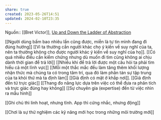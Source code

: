 ```yaml
---
share: true
created: 2023-05-26T14:51
updated: 2024-02-10T23:35
---
```

Nguồn:: [[Bret Victor]], [Up and Down the Ladder of Abstraction](http://worrydream.com/LadderOfAbstraction/)

[[Người dùng bấm bao nhiêu lần cũng được, miễn là tự tin mình đang đi đúng hướng]]
[[Vì ta thường cần người khác cho ý kiến về suy nghĩ của ta, nên ta thường không cho được người khác ý kiến về suy nghĩ của họ]]. [[Có quá nhiều điều cần kiểm chứng nhưng dù muốn đi tìm cũng không ai chịu dành thời gian để trả lời]] 
[[Nhiều khi để trả lời được một câu hỏi ta phải tìm hiểu cả một lĩnh vực]] 
[[Mỗi một thắc mắc đều làm tăng thêm khối lượng nhận thức mà chúng ta có trong tâm trí, qua đó làm phân tán sự tập trung của ta khỏi thứ mà ta định làm]]
[[Giả định có mặt ở khắp nơi]]. [[Giả định đến từ trực giác]]
[[Thang đo năng lực dựa trên việc có thể đưa ra phân tích và trực giác đúng hay không]]
[[Sự chuyên gia (expertise) đến từ việc nhìn ra mẫu hình]]

[[Ghi chú thì linh hoạt, nhưng tĩnh. App thì cứng nhắc, nhưng động]]

[[Chơi là sự thử nghiệm các kỹ năng mới học trong những môi trường mới]]